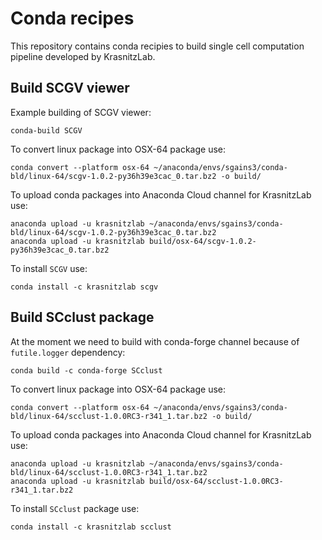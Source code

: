 # Conda recipes 

This repository contains conda recipies to build single cell computation
pipeline developed by KrasnitzLab.


## Build SCGV viewer

Example  building of SCGV viewer:

```
conda-build SCGV
```

To convert linux package into OSX-64 package use:
```
conda convert --platform osx-64 ~/anaconda/envs/sgains3/conda-bld/linux-64/scgv-1.0.2-py36h39e3cac_0.tar.bz2 -o build/ 
```

To upload conda packages into Anaconda Cloud channel for KrasnitzLab use:

```
anaconda upload -u krasnitzlab ~/anaconda/envs/sgains3/conda-bld/linux-64/scgv-1.0.2-py36h39e3cac_0.tar.bz2
anaconda upload -u krasnitzlab build/osx-64/scgv-1.0.2-py36h39e3cac_0.tar.bz2
```

To install `SCGV` use:

```
conda install -c krasnitzlab scgv
```


## Build SCclust package


At the moment we need to build with conda-forge channel because of
`futile.logger` dependency:

```
conda build -c conda-forge SCclust
```


To convert linux package into OSX-64 package use:
```
conda convert --platform osx-64 ~/anaconda/envs/sgains3/conda-bld/linux-64/scclust-1.0.0RC3-r341_1.tar.bz2 -o build/ 
```

To upload conda packages into Anaconda Cloud channel for KrasnitzLab use:

```
anaconda upload -u krasnitzlab ~/anaconda/envs/sgains3/conda-bld/linux-64/scclust-1.0.0RC3-r341_1.tar.bz2
anaconda upload -u krasnitzlab build/osx-64/scclust-1.0.0RC3-r341_1.tar.bz2
```

To install `SCclust` package use:

```
conda install -c krasnitzlab scclust
```

